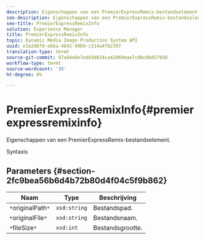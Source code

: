 ```yaml
---
description: Eigenschappen van een PremierExpressRemix-bestandselement.
seo-description: Eigenschappen van een PremierExpressRemix-bestandselement.
seo-title: PremierExpressRemixInfo
solution: Experience Manager
title: PremierExpressRemixInfo
topic: Dynamic Media Image Production System API
uuid: e3a2d6f9-e6ba-4841-99b9-c514a4fb2397
translation-type: tm+mt
source-git-commit: 97a84e8e7edd3d834ca42069eae7c09c00d57938
workflow-type: tm+mt
source-wordcount: '35'
ht-degree: 0%

---
```



# PremierExpressRemixInfo{#premierexpressremixinfo}

Eigenschappen van een PremierExpressRemix-bestandselement.

Syntaxis

## Parameters {#section-2fc9bea56b6d4b72b80d4f04c5f9b862}

| Naam | Type | Beschrijving |
|---|---|---|
| `*`originalPath`*` | `xsd:string` | Bestandspad. |
| `*`originalFile`*` | `xsd:string` | Bestandsnaam. |
| `*`fileSize`*` | `xsd:int` | Bestandsgrootte. |

